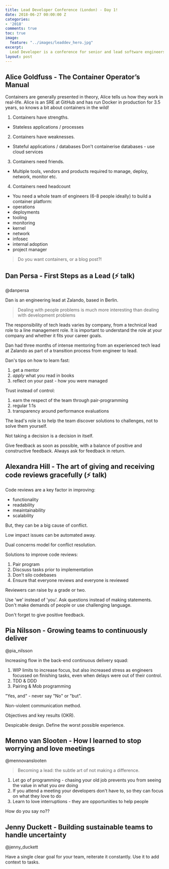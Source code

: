 ```yaml
---
title: Lead Developer Conference (London) - Day 1!
date: 2018-06-27 00:00:00 Z
categories:
- '2018'
comments: true
toc: true
image:
  feature: "../images/leaddev_hero.jpg"
excerpt: 
  Lead Developer is a conference for senior and lead software engineers. These are my raw notes from day one.
layout: post
---
```


## Alice Goldfuss - The Container Operator’s Manual

Containers are generally presented in theory, Alice tells us how they work in real-life. Alice is an SRE at GitHub and has run Docker in production for 3.5 years, so knows a bit about containers in the wild!

1) Containers have strengths.

 - Stateless applications / processes

2) Containers have weaknesses.

 - Stateful applications / databases
Don't containerise databases - use cloud services

3) Containers need friends.

 - Multiple tools, vendors and products required to manage, deploy, network, monitor etc.

4) Containers need headcount

 - You need a whole team of engineers (6-8 people ideally) to build a container platform:
  - operations
  - deployments
  - tooling
  - monitoring
  - kernel
  - network
  - infosec
  - internal adoption
  - project manager

> Do you want containers, or a blog post?!

## Dan Persa - First Steps as a Lead (⚡️ talk)

@danpersa

Dan is an engineering lead at Zalando, based in Berlin.

> Dealing with people problems is much more interesting than dealing with development problems

The responsibility of tech leads varies by company, from a technical lead role to a line management role. It is important to understand the role at your company and whether it fits your career goals.

Dan had three months of intense mentoring from an experienced tech lead at Zalando as part of a transition process from engineer to lead.

Dan's tips on how to learn fast:
 
 1) get a mentor
 2) _apply_ what you read in books
 3) reflect on your past - how you were managed

Trust instead of control:

 1) earn the respect of the team through pair-programming
 2) regular 1:1s
 3) transparency around performance evaluations

The lead's role is to help the team discover solutions to challenges, not to solve them yourself.

Not taking a decision is a decision in itself.

Give feedback as soon as possible, with a balance of positive and constructive feedback. Always ask for feedback in return.

## Alexandra Hill - The art of giving and receiving code reviews gracefully (⚡️ talk)

Code reviews are a key factor in improving:

 - functionality
 - readability
 - meaintainability
 - scalability

But, they can be a big cause of conflict.

Low impact issues can be automated away.

Dual concerns model for conflict resolution.

Solutions to improve code reviews:

1) Pair program
2) Discsuss tasks prior to implementation
3) Don't silo codebases
4) Ensure that everyone reviews and everyone is reviewed

Reviewers can raise by a grade or two.

Use 'we' instead of 'you'. Ask questions instead of making statements. Don't make demands of people or use challenging language.

Don't forget to give positive feedback.

## Pia Nilsson - Growing teams to continuously deliver

@pia_nilsson

Increasing flow in the back-end continuous delivery squad:

1) WIP limits to increase focus, but also increased stress as engineers focussed on finishing tasks, even when delays were out of their control.
2) TDD & DDD 
3) Pairing & Mob programming

"Yes, and" - never say "No" or "but".

Non-violent communication method.

Objectives and key results (OKR).

Despicable design. Define the worst possible experience.

## Menno van Slooten - How I learned to stop worrying and love meetings

@mennovanslooten

> Becoming a lead: the subtle art of not making a difference.

1) Let go of programming - chasing your old job prevents you from seeing the value in what you _are_ doing
2) If you attend a meeting your developers don't have to, so they can focus on what they love to do
3) Learn to love interruptions - they are opportunities to help people

How do you say no??

## Jenny Duckett - Building sustainable teams to handle uncertainty

@jenny_duckett

Have a single clear goal for your team, reiterate it constantly. Use it to add context to tasks.